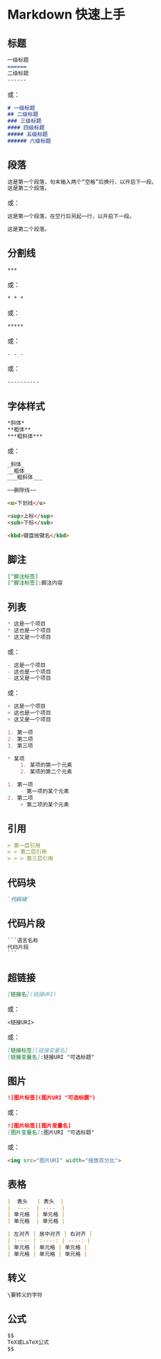 # Markdown 快速上手

## 标题

```markdown
一级标题
======
二级标题
------
```

或：

```markdown
# 一级标题
## 二级标题
### 三级标题
#### 四级标题
##### 五级标题
###### 六级标题
```

## 段落

```markdown
这是第一个段落，句末输入两个“空格”后换行，以开启下一段。  
这是第二个段落。
```

或：

```markdown
这是第一个段落，在空行后另起一行，以开启下一段。

这是第二个段落。
```

## 分割线

```markdown
***
```

或：

```markdown
* * *
```

或：

```markdown
*****
```

或：

```markdown
- - - 
```

或：

```markdown
----------
```

## 字体样式

```markdown
*斜体*
**粗体**
***粗斜体***
```

或：

```markdown
_斜体_
__粗体__
___粗斜体___
```

```markdown
~~删除线~~
```

```markdown
<u>下划线</u>
```

```markdown
<sup>上标</sup>
<sub>下标</sub>
```

```markdown
<kbd>键盘按键名</kbd>
```



## 脚注

```markdown
[^脚注标签]
[^脚注标签]:脚注内容
```

## 列表

```markdown
* 这是一个项目
* 这也是一个项目
* 这又是一个项目
```

或：

```markdown
- 这是一个项目
- 这也是一个项目
- 这又是一个项目
```

或：

```markdown
+ 这是一个项目
+ 这也是一个项目
+ 这又是一个项目
```

```markdown
1. 第一项
2. 第二项
3. 第三项
```

```markdown
* 某项
    1. 某项的第一个元素
    2. 某项的第二个元素
```

```markdown
1. 第一项
    - 第一项的某个元素
2. 第二项
    + 第二项的某个元素
```

##  引用

```markdown
> 第一层引用
> > 第二层引用
> > > 第三层引用
```

## 代码块

```markdown
`代码块`
```

## 代码片段

```markdown
​```语言名称
代码片段
​```
```

## 超链接

```markdown
[链接名](链接URI)
```

或：

```markdown
<链接URI>
```

或：

```markdown
[链接标签][链接变量名]
[链接变量名]:链接URI "可选标题"
```

## 图片

```markdown
![图片标签](图片URI "可选标题")
```

或：

```markdown
![图片标签][图片变量名]
[图片变量名]:图片URI "可选标题"
```

或：

```markdown
<img src="图片URI" width="缩放百分比">
```

## 表格

```markdown
|  表头   | 表头  |
|  ----  | ----  |
| 单元格  | 单元格 |
| 单元格  | 单元格 |
```

```markdown
| 左对齐 | 居中对齐 | 右对齐 |
| :---- | :----: | ----: |
| 单元格 | 单元格 | 单元格 |
| 单元格 | 单元格 | 单元格 |
```

## 转义

```markdown
\要转义的字符
```

## 公式

```markdown
$$
TeX或LaTeX公式
$$
```
